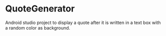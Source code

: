 # QuoteGenerator

Android studio project to display a quote after it is written in a text box with a random color as background.
